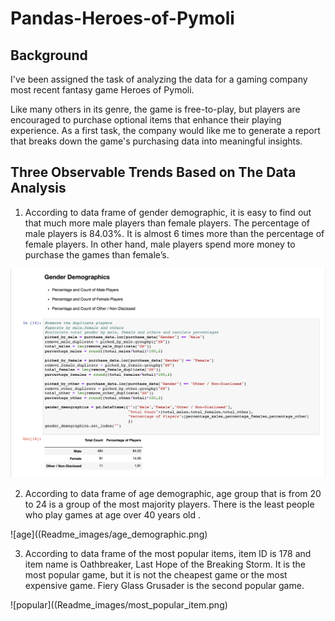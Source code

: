# Pandas-Heroes-of-Pymoli

## Background

I've been assigned the task of analyzing the data for a gaming company most recent fantasy game Heroes of Pymoli.

Like many others in its genre, the game is free-to-play, but players are encouraged to purchase optional items that enhance their playing experience. As a first task, the company would like me to generate a report that breaks down the game's purchasing data into meaningful insights.

## Three Observable Trends Based on The Data Analysis

1. According to data frame of gender demographic, it is easy to find out that much more male players than female players. The percentage of male players is 84.03%. It is almost 6 times more than the percentage of female players. In other hand, male players spend more money to purchase the games than female’s.

![gender](Readme_images/gender_demographic.png)

2. According to data frame of age demographic, age group that is from 20 to 24 is a group of the most majority players. There is the least people who play games at age over 40 years old .

![age]((Readme_images/age_demographic.png)

3. According to data frame of the most popular items, item ID is 178 and item name is Oathbreaker, Last Hope of the Breaking Storm. It is the most popular game, but it is not the cheapest game or the most expensive game. Fiery Glass Grusader is the second popular game.

![popular]((Readme_images/most_popular_item.png)
